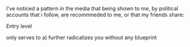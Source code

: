 I've noticed a pattern in the media that being shown to me, by political accounts that i follow, are recommneded to me, or that my friends share:

Entry level

only serves to a) further radicalizes you without any blueprint

